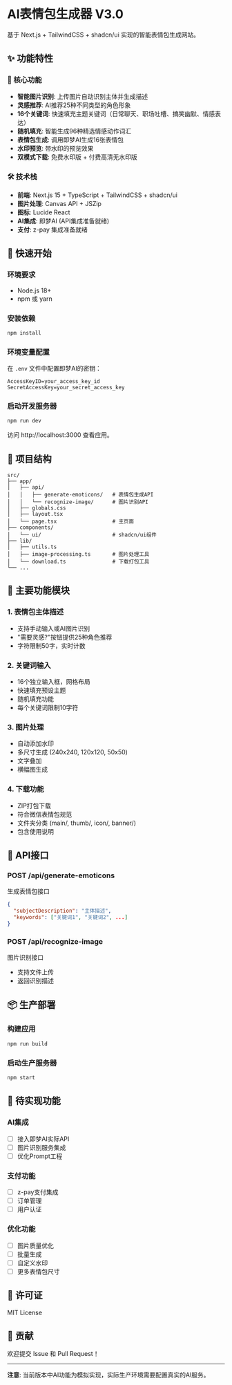 # AI表情包生成器 V3.0

基于 Next.js + TailwindCSS + shadcn/ui 实现的智能表情包生成网站。

## ✨ 功能特性

### 🎯 核心功能
- **智能图片识别**: 上传图片自动识别主体并生成描述
- **灵感推荐**: AI推荐25种不同类型的角色形象
- **16个关键词**: 快速填充主题关键词（日常聊天、职场吐槽、搞笑幽默、情感表达）
- **随机填充**: 智能生成96种精选情感动作词汇
- **表情包生成**: 调用即梦AI生成16张表情包
- **水印预览**: 带水印的预览效果
- **双模式下载**: 免费水印版 + 付费高清无水印版

### 🛠 技术栈
- **前端**: Next.js 15 + TypeScript + TailwindCSS + shadcn/ui
- **图片处理**: Canvas API + JSZip
- **图标**: Lucide React
- **AI集成**: 即梦AI (API集成准备就绪)
- **支付**: z-pay 集成准备就绪

## 🚀 快速开始

### 环境要求
- Node.js 18+
- npm 或 yarn

### 安装依赖
```bash
npm install
```

### 环境变量配置
在 `.env` 文件中配置即梦AI的密钥：
```
AccessKeyID=your_access_key_id
SecretAccessKey=your_secret_access_key
```

### 启动开发服务器
```bash
npm run dev
```

访问 http://localhost:3000 查看应用。

## 📁 项目结构

```
src/
├── app/
│   ├── api/
│   │   ├── generate-emoticons/   # 表情包生成API
│   │   └── recognize-image/      # 图片识别API
│   ├── globals.css
│   ├── layout.tsx
│   └── page.tsx                  # 主页面
├── components/
│   └── ui/                       # shadcn/ui组件
├── lib/
│   ├── utils.ts
│   ├── image-processing.ts       # 图片处理工具
│   └── download.ts               # 下载打包工具
└── ...
```

## 🎨 主要功能模块

### 1. 表情包主体描述
- 支持手动输入或AI图片识别
- "需要灵感?"按钮提供25种角色推荐
- 字符限制50字，实时计数

### 2. 关键词输入
- 16个独立输入框，网格布局
- 快速填充预设主题
- 随机填充功能
- 每个关键词限制10字符

### 3. 图片处理
- 自动添加水印
- 多尺寸生成 (240x240, 120x120, 50x50)
- 文字叠加
- 横幅图生成

### 4. 下载功能
- ZIP打包下载
- 符合微信表情包规范
- 文件夹分类 (main/, thumb/, icon/, banner/)
- 包含使用说明

## 🔧 API接口

### POST /api/generate-emoticons
生成表情包接口
```json
{
  "subjectDescription": "主体描述",
  "keywords": ["关键词1", "关键词2", ...]
}
```

### POST /api/recognize-image
图片识别接口
- 支持文件上传
- 返回识别描述

## 📦 生产部署

### 构建应用
```bash
npm run build
```

### 启动生产服务器
```bash
npm start
```

## 🔮 待实现功能

### AI集成
- [ ] 接入即梦AI实际API
- [ ] 图片识别服务集成
- [ ] 优化Prompt工程

### 支付功能
- [ ] z-pay支付集成
- [ ] 订单管理
- [ ] 用户认证

### 优化功能
- [ ] 图片质量优化
- [ ] 批量生成
- [ ] 自定义水印
- [ ] 更多表情包尺寸

## 📄 许可证

MIT License

## 🤝 贡献

欢迎提交 Issue 和 Pull Request！

---

**注意**: 当前版本中AI功能为模拟实现，实际生产环境需要配置真实的AI服务。
